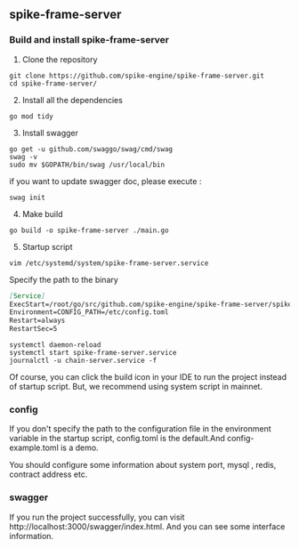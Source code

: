 ## spike-frame-server 

### Build and install spike-frame-server
1. Clone the repository
```shell
git clone https://github.com/spike-engine/spike-frame-server.git
cd spike-frame-server/
```
2. Install all the dependencies
```shell
go mod tidy
```
3. Install swagger
```shell
go get -u github.com/swaggo/swag/cmd/swag
swag -v
sudo mv $GOPATH/bin/swag /usr/local/bin
```
if you want to update swagger doc, please execute :
```shell
swag init
```
4. Make build
```shell
go build -o spike-frame-server ./main.go
```
5. Startup script
```shell
vim /etc/systemd/system/spike-frame-server.service
```
Specify the path to the binary
```markdown
[Service] 
ExecStart=/root/go/src/github.com/spike-engine/spike-frame-server/spike-frame-server
Environment=CONFIG_PATH=/etc/config.toml
Restart=always
RestartSec=5 
```
```shell
systemctl daemon-reload
systemctl start spike-frame-server.service
journalctl -u chain-server.service -f
```
Of course, you can click the build icon in your IDE to run the project instead of startup script.
But, we recommend using system script in mainnet.

### config
If you don't specify the path to the configuration file in the environment variable in the startup script, 
config.toml is the default.And config-example.toml is a demo.

You should configure some information about system port, mysql , redis, contract address etc.

### swagger
If you run the project successfully, you can visit http://localhost:3000/swagger/index.html.
And you can see some interface information.
